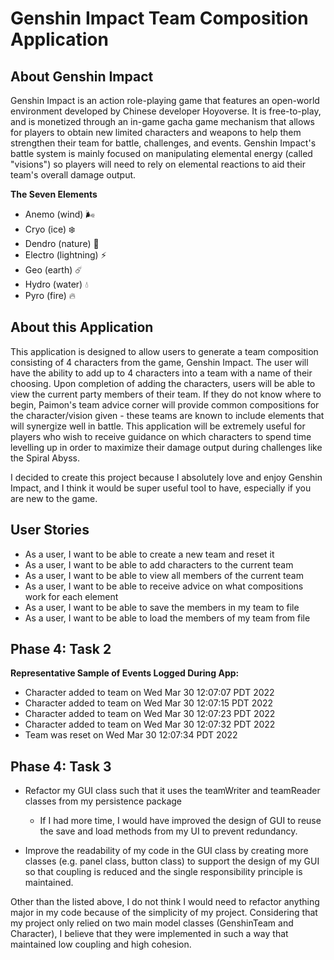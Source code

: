 # Genshin Impact Team Composition Application

## About Genshin Impact

Genshin Impact is an action role-playing game that features an open-world
environment developed by Chinese developer Hoyoverse. It is free-to-play, and is monetized
through an in-game gacha game mechanism that allows for players to obtain new limited characters and weapons
to help them strengthen their team for battle, challenges, and events. Genshin Impact's battle system is mainly
focused on manipulating elemental energy (called "visions") so players will need to rely on elemental reactions to aid their team's
overall damage output.

**The Seven Elements**
- Anemo (wind) 🌬️
- Cryo (ice) ❄️
- Dendro (nature) 🌱
- Electro (lightning) ⚡
- Geo (earth) ☄️
- Hydro (water) 💧
- Pyro (fire) 🔥

## About this Application

This application is designed to allow users to generate a team composition consisting of 4 characters
from the game, Genshin Impact. The user will have the ability to add up to 4 characters into a team with a name 
of their choosing. Upon completion of adding the characters, users will be able to view
the current party members of their team. If they do not know where to begin, Paimon's team advice corner will provide
common compositions for the character/vision given - these teams are known to include elements that will synergize
well in battle. This application will be extremely useful for players who wish to receive guidance on which characters 
to spend time levelling up in order to maximize their damage output during challenges like the Spiral Abyss. 

I decided to create this project because I
absolutely love and enjoy Genshin Impact, and I think it would be super useful tool to have, especially if you are new
to the game.

## User Stories

- As a user, I want to be able to create a new team and reset it 
- As a user, I want to be able to add characters to the current team
- As a user, I want to be able to view all members of the current team
- As a user, I want to be able to receive advice on what compositions work for each element
- As a user, I want to be able to save the members in my team to file
- As a user, I want to be able to load the members of my team from file

## Phase 4: Task 2

**Representative Sample of Events Logged During App:**

- Character added to team on Wed Mar 30 12:07:07 PDT 2022
- Character added to team on Wed Mar 30 12:07:15 PDT 2022
- Character added to team on Wed Mar 30 12:07:23 PDT 2022
- Character added to team on Wed Mar 30 12:07:32 PDT 2022
- Team was reset on Wed Mar 30 12:07:34 PDT 2022

## Phase 4: Task 3

- Refactor my GUI class such that it uses the teamWriter and teamReader classes from my persistence package
  - If I had more time, I would have improved the design of GUI to reuse the save and load methods from my UI to 
prevent redundancy.

- Improve the readability of my code in the GUI class by creating more classes (e.g. panel class, button class) to 
support the design of my GUI so that coupling is reduced and the single responsibility principle is maintained.

Other than the listed above, I do not think I would need to refactor anything major in my code because of the
simplicity of my project. Considering that my project only relied on two main model classes (GenshinTeam and Character),
I believe that they were implemented in such a way that maintained low coupling and high cohesion.



